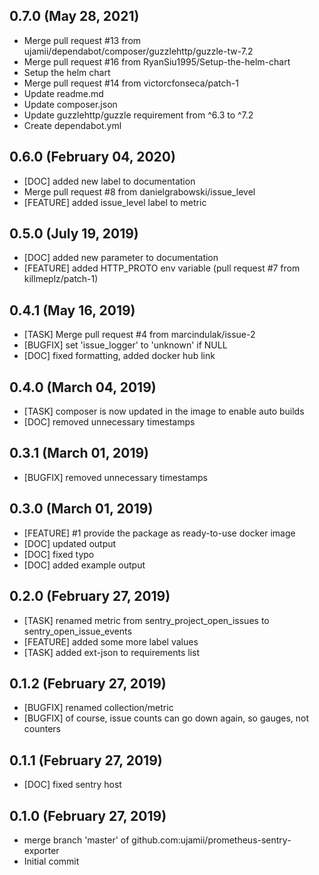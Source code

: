 ## 0.7.0 (May 28, 2021)
  - Merge pull request #13 from ujamii/dependabot/composer/guzzlehttp/guzzle-tw-7.2
  - Merge pull request #16 from RyanSiu1995/Setup-the-helm-chart
  - Setup the helm chart
  - Merge pull request #14 from victorcfonseca/patch-1
  - Update readme.md
  - Update composer.json
  - Update guzzlehttp/guzzle requirement from ^6.3 to ^7.2
  - Create dependabot.yml

## 0.6.0 (February 04, 2020)
  - [DOC] added new label to documentation
  - Merge pull request #8 from danielgrabowski/issue_level
  - [FEATURE] added issue_level label to metric

## 0.5.0 (July 19, 2019)
  - [DOC] added new parameter to documentation
  - [FEATURE] added HTTP_PROTO env variable (pull request #7 from killmeplz/patch-1)

## 0.4.1 (May 16, 2019)
  - [TASK] Merge pull request #4 from marcindulak/issue-2
  - [BUGFIX] set 'issue_logger' to 'unknown' if NULL
  - [DOC] fixed formatting, added docker hub link

## 0.4.0 (March 04, 2019)
  - [TASK] composer is now updated in the image to enable auto builds
  - [DOC] removed unnecessary timestamps

## 0.3.1 (March 01, 2019)
  - [BUGFIX] removed unnecessary timestamps

## 0.3.0 (March 01, 2019)
  - [FEATURE] #1 provide the package as ready-to-use docker image
  - [DOC] updated output
  - [DOC] fixed typo
  - [DOC] added example output

## 0.2.0 (February 27, 2019)
  - [TASK] renamed metric from sentry_project_open_issues to sentry_open_issue_events
  - [FEATURE] added some more label values
  - [TASK] added ext-json to requirements list

## 0.1.2 (February 27, 2019)
  - [BUGFIX] renamed collection/metric
  - [BUGFIX] of course, issue counts can go down again, so gauges, not counters

## 0.1.1 (February 27, 2019)
  - [DOC] fixed sentry host

## 0.1.0 (February 27, 2019)
  - merge branch 'master' of github.com:ujamii/prometheus-sentry-exporter
  - Initial commit


